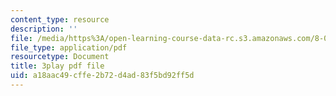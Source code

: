 ```yaml
---
content_type: resource
description: ''
file: /media/https%3A/open-learning-course-data-rc.s3.amazonaws.com/8-03sc-physics-iii-vibrations-and-waves-fall-2016/a18aac49cffe2b72d4ad83f5bd92ff5d_Ahv7Akj2xs4.pdf
file_type: application/pdf
resourcetype: Document
title: 3play pdf file
uid: a18aac49-cffe-2b72-d4ad-83f5bd92ff5d
---
```

